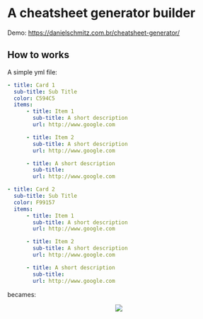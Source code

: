 # A cheatsheet generator builder

Demo: https://danielschmitz.com.br/cheatsheet-generator/

## How to works

A simple yml file:

```yml
- title: Card 1
  sub-title: Sub Title
  color: C594C5
  items:
      - title: Item 1
        sub-title: A short description
        url: http://www.google.com

      - title: Item 2
        sub-title: A short description
        url: http://www.google.com

      - title: A short description
        sub-title: 
        url: http://www.google.com

- title: Card 2
  sub-title: Sub Title
  color: F99157
  items:
      - title: Item 1
        sub-title: A short description
        url: http://www.google.com

      - title: Item 2
        sub-title: A short description
        url: http://www.google.com

      - title: A short description
        sub-title: 
        url: http://www.google.com
```

becames:

<p align="center">
<img src="https://i.imgur.com/telUVYy.png">
</p>
